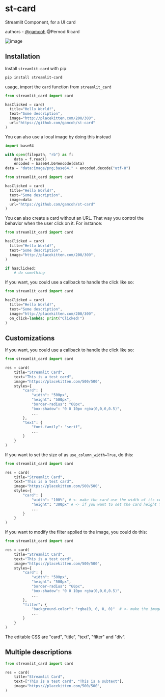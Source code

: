 # st-card

Streamlit Component, for a UI card

authors - [@gamcoh](https://github.com/gamcoh) @Pernod Ricard

![image](https://github.com/gamcoh/st-card/assets/18115514/c03e07e1-53a8-4829-85f4-3008571e5c1f)

## Installation

Install `streamlit-card` with pip
```bash
pip install streamlit-card
```

usage, import the `card` function from `streamlit_card`
```py
from streamlit_card import card

hasClicked = card(
  title="Hello World!",
  text="Some description",
  image="http://placekitten.com/200/300",
  url="https://github.com/gamcoh/st-card"
)
```

You can also use a local image by doing this instead
```py
import base64

with open(filepath, "rb") as f:
    data = f.read()
    encoded = base64.b64encode(data)
data = "data:image/png;base64," + encoded.decode("utf-8")

from streamlit_card import card

hasClicked = card(
  title="Hello World!",
  text="Some description",
  image=data
  url="https://github.com/gamcoh/st-card"
)
```

You can also create a card without an URL. That way you control the behavior when the user click on it.
For instance:
```py
from streamlit_card import card

hasClicked = card(
  title="Hello World!",
  text="Some description",
  image="http://placekitten.com/200/300",
)

if hasClicked:
    # do something
```

If you want, you could use a callback to handle the click like so:
```py
from streamlit_card import card

hasClicked = card(
  title="Hello World!",
  text="Some description",
  image="http://placekitten.com/200/300",
  on_click=lambda: print("Clicked!")
)
```

## Customizations

If you want, you could use a callback to handle the click like so:
```py
from streamlit_card import card

res = card(
    title="Streamlit Card",
    text="This is a test card",
    image="https://placekitten.com/500/500",
    styles={
        "card": {
            "width": "500px",
            "height": "500px",
            "border-radius": "60px",
            "box-shadow": "0 0 10px rgba(0,0,0,0.5)",
            ...
        },
        "text": {
            "font-family": "serif",
            ...
        }
    }
)
```

If you want to set the size of as `use_column_width=True`, do this:
```py
from streamlit_card import card

res = card(
    title="Streamlit Card",
    text="This is a test card",
    image="https://placekitten.com/500/500",
    styles={
        "card": {
            "width": "100%", # <- make the card use the width of its container, note that it will not resize the height of the card automatically
            "height": "300px" # <- if you want to set the card height to 300px
            ...
        }
    }
)
```

If you want to modify the filter applied to the image, you could do this:
```py
from streamlit_card import card

res = card(
    title="Streamlit Card",
    text="This is a test card",
    image="https://placekitten.com/500/500",
    styles={
        "card": {
            "width": "500px",
            "height": "500px",
            "border-radius": "60px",
            "box-shadow": "0 0 10px rgba(0,0,0,0.5)",
            ...
        },
        "filter": {
            "background-color": "rgba(0, 0, 0, 0)"  # <- make the image not dimmed anymore
            ...
        }
    }
)
```

The editable CSS are "card", "title", "text", "filter" and "div".

## Multiple descriptions

```py
from streamlit_card import card

res = card(
    title="Streamlit Card",
    text=["This is a test card", "This is a subtext"],
    image="https://placekitten.com/500/500",
)
```
